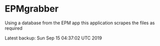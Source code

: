 # EPMgrabber
Using a database from the EPM app this application scrapes the files as required


Latest backup: Sun Sep 15 04:37:02 UTC 2019
